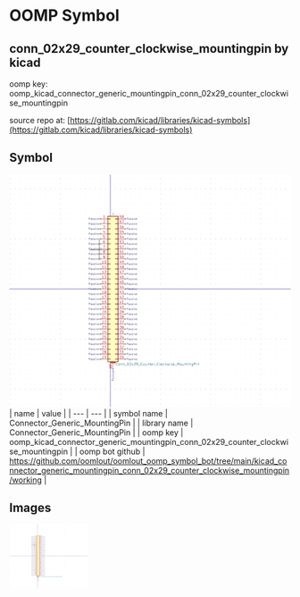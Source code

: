 # OOMP Symbol  
## conn_02x29_counter_clockwise_mountingpin  by kicad  
  
oomp key: oomp_kicad_connector_generic_mountingpin_conn_02x29_counter_clockwise_mountingpin  
  
source repo at: [https://gitlab.com/kicad/libraries/kicad-symbols](https://gitlab.com/kicad/libraries/kicad-symbols)  
## Symbol  
  
[![working.png](working_600.png)](working.png)  
| name | value | 
| --- | --- | 
| symbol name | Connector_Generic_MountingPin | 
| library name | Connector_Generic_MountingPin | 
| oomp key | oomp_kicad_connector_generic_mountingpin_conn_02x29_counter_clockwise_mountingpin | 
| oomp bot github | https://github.com/oomlout/oomlout_oomp_symbol_bot/tree/main/kicad_connector_generic_mountingpin_conn_02x29_counter_clockwise_mountingpin/working | 
## Images  
  
[![working.png](working_140.png)](working.png)  
